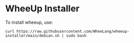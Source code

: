 # WheeUp Installer

To install wheeup, use:
```
curl https://raw.githubusercontent.com/WheeLang/wheeup-installer/main/debian.sh | sudo bash
```
